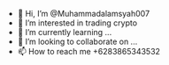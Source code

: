 - 👋 Hi, I’m @Muhammadalamsyah007
- 👀 I’m interested in trading crypto
- 🌱 I’m currently learning ...
- 💞️ I’m looking to collaborate on ...
- 📫 How to reach me +6283865343532

<!---
Muhammadalamsyah007/Muhammadalamsyah007 is a ✨ special ✨ repository because its `README.md` (this file) appears on your GitHub profile.
You can click the Preview link to take a look at your changes.
--->
